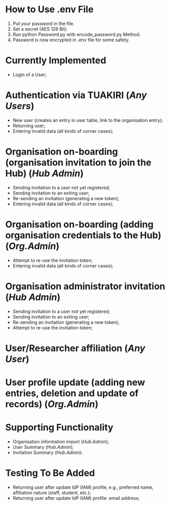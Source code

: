 # How to Use .env File
1. Put your password in the file.
2. Set a secret (AES 128 Bit).
3. Run python Password.py with encode_password.py Method.
4. Password is now encrypted in .env file for some safety.

# Currently Implemented
 - Login of a User;

# Authentication via TUAKIRI (_Any Users_)

 - New user (creates an entry in user table, link to the organisation entry);
 - Returning user;
 - Entering invalid data (all kinds of corner cases);

# Organisation on-boarding (organisation invitation to join the Hub) (_Hub Admin_)

 - Sending invitation to a user not yet registered;
 - Sending invitation to an exiting user;
 - Re-sending an invitation (generating a new token);
 - Entering invalid data (all kinds of corner cases);


 # Organisation on-boarding (adding organisation credentials to the Hub) (_Org.Admin_)
 - Attempt to re-use the invitation token;
 - Entering invalid data (all kinds of corner cases);

# Organisation administrator invitation (_Hub Admin_)

 - Sending invitation to a user not yet registered;
 - Sending invitation to an exiting user;
 - Re-sending an invitation (generating a new token);
 - Attempt to re-use the invitation token;

# User/Researcher affiliation (_Any User_)

# User profile update (adding new entries, deletion and update of records) (_Org.Admin_)

# Supporting Functionality

 - Organisation information import (_Hub.Admin_);
 - User Summary (_Hub.Admin_);
 - Invitation Summary (_Hub.Admin_).


# Testing To Be Added
 - Returning user after update IdP (IAM) profile, e.g., preferred name, affiliation nature (staff, student, etc.);
 - Returning user after update IdP (IAM) profile: email address;
